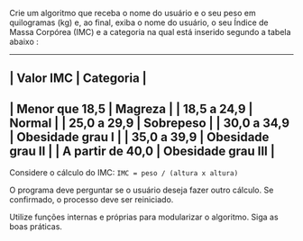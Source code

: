 Crie um algoritmo que receba o nome do usuário e o seu peso em quilogramas (kg) e, ao final, exiba o nome do usuário, o seu Índice de Massa Corpórea (IMC) e a categoria na qual está inserido segundo a tabela abaixo :

-------------------------------------------
 |    Valor IMC     |     Categoria      |
-------------------------------------------
 |  Menor que 18,5  |      Magreza       |
 |    18,5 a 24,9   |       Normal       |
 |    25,0 a 29,9   |     Sobrepeso      |
 |    30,0 a 34,9   |  Obesidade grau I  |
 |    35,0 a 39,9	  |  Obesidade grau II |
 | A partir de 40,0 | Obesidade grau III |
-------------------------------------------

Considere o cálculo do IMC: `IMC = peso / (altura x altura)`

O programa deve perguntar se o usuário deseja fazer outro cálculo. Se confirmado, o processo deve ser reiniciado.

Utilize funções internas e próprias para modularizar o algoritmo. Siga as boas práticas.

